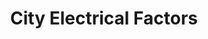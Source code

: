 ---
title: "City Electrical Factors"
url: /brighton-und-hove/city-electrical-factors/
shop: Elektrisch
---